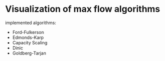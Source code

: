 # Visualization of max flow algorithms

implemented algorithms:
- Ford-Fulkerson
- Edmonds-Karp
- Capacity Scaling
- Dinic
- Goldberg-Tarjan
